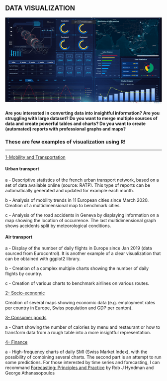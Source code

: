 ## DATA VISUALIZATION

![ ](Images/Analytics5.gif?raw=true "Title")

#### Are you interested in converting data into insightful information? Are you struggling with large dataset? Do you want to merge multiple sources of data and create powerful tables and charts? Do you want to create (automated) reports with professional graphs and maps? 

### These are few examples of visualization using R! 

--------------------------------------------------

[1-Mobility and Transportation](https://github.com/Selimach/visualization/tree/master/Mobility%20and%20Transportation)

#### Urban transport

a - Descriptive statistics of the french urban transport network, based on a set of data available online (source: RATP).  This type of reports can be automatically generated and updated for example each month.

b - Analysis of mobility trends in 11 European cities since March 2020. Creation of a multidimensional map to benchmark cities.

c - Analysis of the road accidents in Geneva by displaying information on a map showing the location of occurrence. The last multidimensional graph shows accidents split by meteorological conditions. 

#### Air transport 

a - Display of the number of daily flights in Europe since Jan 2019 (data sourced from Eurocontrol). It is another example of a clear visualization that can be obtained with ggplot2 library.

b - Creation of a complex multiple charts showing the number of daily flights by country.

c - Creation of various charts to benchmark airlines on various routes.

[2- Socio-economic](https://github.com/Selimach/visualization/tree/master/Socio-economic)

Creation of several maps showing economic data (e.g. employment rates per country in Europe, Swiss population and GDP per canton). 

[3- Consumer goods](https://github.com/Selimach/visualization/tree/master/Consumer%20goods)

a - Chart showing the number of calories by menu and restaurant or how to transform data from a rough table into a more insightful representation. 

[4- Finance](https://github.com/Selimach/visualization/tree/master/Financial)

a - High-frequency charts of daily SMI (Swiss Market Index), with the possibility of combining several charts. The second part is an attempt to run some predictions. For those interested by time series and forecasting, I can recommand [Forecasting: Principles and Practice](https://otexts.com/fpp3) by Rob J Hyndman and George Athanasopoulos





